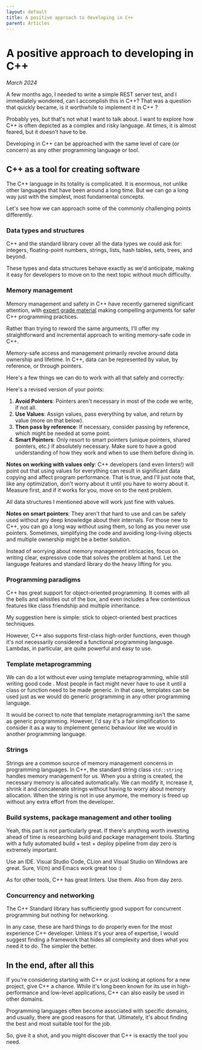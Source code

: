 ```yaml
---
layout: default
title: A positive approach to developing in C++
parent: Articles
---
```


# A positive approach to developing in C++

_March 2024_

A few months ago, I needed to write a simple REST server test, and I immediately wondered, can I accomplish this in C++?
That was a question that quickly became, is it worthwhile to implement it in C++ ?

Probably yes, but that's not what I want to talk about. I want to explore how C++ is often depicted as a complex and risky language. At times, it is almost feared, but it doesn't have to be.

Developing in C++ can be approached with the same level of care (or concern) as any other programming language or tool.

## C++ as a tool for creating software

The C++ language in its totality is complicated. It is enormous, not unlike other languages that have been around a long time. But we can go a long way just with the simplest, most fundamental concepts.

Let's see how we can approach some of the commonly challenging points differently.

### Data types and structures

C++ and the standard library cover all the data types we could ask for: integers, floating-point numbers, strings, lists, hash tables, sets, trees, and beyond.

These types and data structures behave exactly as we'd anticipate, making it easy for developers to move on to the next topic without much difficulty.

### Memory management

Memory management and safety in C++ have recently garnered significant attention, with [expert grade material](https://github.com/BjarneStroustrup/profiles) making compelling arguments for safer C++ programming practices.

Rather than trying to reword the same arguments, I'll offer my straightforward and incremental approach to writing memory-safe code in C++.

Memory-safe access and management primarily revolve around data ownership and lifetime. In C++, data can be represented by value, by reference, or through pointers.

Here's a few things we can do to work with all that safely and correctly:

Here's a revised version of your points:

1. **Avoid Pointers**: Pointers aren't necessary in most of the code we write, if not all.
2. **Use Values**: Assign values, pass everything by value, and return by value (more on that below).
3. **Then pass by reference**: If necessary, consider passing by reference, which might be needed at some point.
4. **Smart Pointers**: Only resort to smart pointers (unique pointers, shared pointers, etc.) if absolutely necessary. Make sure to have a good understanding of how they work and when to use them before diving in.

**Notes on working with values only**: C++ developers (and even linters!) will point out that using values for everything can result in significant data copying and affect program performance. That is true, and I'll just note that, like any optimization, don't worry about it until you have to worry about it. Measure first, and if it works for you, move on to the next problem.

All data structures I mentioned above will work just fine with values.

**Notes on smart pointers**: They aren't that hard to use and can be safely used without any deep knowledge about their internals. For those new to C++, you can go a long way without using them, so long as you never use pointers. Sometimes, simplifying the code and avoiding long-living objects and multiple ownership might be a better solution.

Instead of worrying about memory management intricacies, focus on writing clear, expressive code that solves the problem at hand. Let the language features and standard library do the heavy lifting for you.

### Programming paradigms

C++ has great support for object-oriented programming. It comes with all the bells and whistles out of the box, and even includes a few contentious features like class friendship and multiple inheritance.

My suggestion here is simple: stick to object-oriented best practices techniques.

However, C++ also supports first-class high-order functions, even though it's not necessarily considered a functional programming language. Lambdas, in particular, are quite powerful and easy to use.

### Template metaprogramming

We can do a lot without ever using template metaprogramming, while still writing good code . Most people in fact might never have to use it until a class or function need to be made generic. In that case, templates can be used just as we would do generic programming in any other programming language.

It would be correct to note that template metaprogramming isn't the same as generic programming. However, I'd say it's a fair simplification to consider it as a way to implement generic behaviour like we would in another programming language.

### Strings

Strings are a common source of memory management concerns in programming languages. In C++, the standard string class `std::string` handles memory management for us.
When you a string is created, the necessary memory is allocated automatically. We can modify it, increase it, shrink it and concatenate strings without having to worry about memory allocation.
When the string is not in use anymore, the memory is freed up without any extra effort from the developer.


### Build systems, package management and other tooling

Yeah, this part is not particularly great. If there's anything worth investing ahead of time is researching build and package management tools. Starting with a fully automated build + test + deploy pipeline from day zero is extremely important.

Use an IDE. Visual Studio Code, CLion and Visual Studio on Windows are great. Sure, Vi(m) and Emacs work great too :)

As for other tools, C++ has great linters. Use them. Also from day zero.

### Concurrency and networking

The C++ Standard library has sufficiently good support for concurrent programming but nothing for networking.

In any case, these are hard things to do properly even for the most experience C++ developer. Unless it's your area of expertise, I would suggest finding a framework that hides all complexity and does what you need it to do. The simpler the better.

## In the end, after all this

If you're considering starting with C++ or just looking at options for a new project, give C++ a chance.
While it's long been known for its use in high-performance and low-level applications, C++ can also easily be used in other domains.

Programming languages often become associated with specific domains, and usually, there are good reasons for that. Ultimately, it's about finding the best and most suitable tool for the job.

So, give it a shot, and you might discover that C++ is exactly the tool you need.